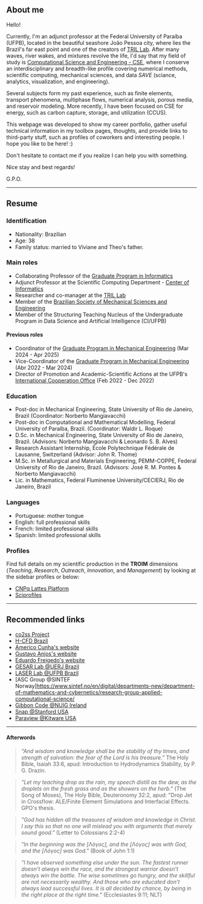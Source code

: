 ## About me

Hello!

Currently, I'm an adjunct professor at the Federal University of Paraíba (UFPB), located in the beautiful seashore João Pessoa city, where lies the Brazil's far east point and one of the creators of [TRIL Lab](https://tril.ci.ufpb.br). After many waves, river wakes, and mixtures revolve the life, I'd say that my field of study is [Computational Science and Engineering - CSE](https://en.wikipedia.org/wiki/Computational_engineering), where I conserve an interdisciplinary and breadth-like profile covering numerical methods, scientific computing, mechanical sciences, and data _SAVE_ (sciance, analytics, visualization, and engineering).

Several subjects form my past experience, such as finite elements, transport phenomena, multiphase flows, numerical analysis, porous media, and reservoir modeling. More recently, I have been focused on CSE for energy, such as carbon capture, storage, and utilization (CCUS).

This webpage was developed to show my career portfolio, gather useful technical information in my toolbox pages, thoughts, and provide links to third-party stuff, such as profiles of coworkers and interesting people. I hope you like to be here! :) 

Don't hesitate to contact me if you realize I can help you with something.

Nice stay and best regards!

G.P.O.

---
## Resume

### Identification 

- Nationality: Brazilian
- Age: 38
- Family status: married to Viviane and Theo's father.

### Main roles

- Collaborating Professor of the [Graduate Program in Informatics](https://ppgi.ci.ufpb.br)
- Adjunct Professor at the Scientific Computing Department - [Center of Informatics](http://www.ci.ufpb.br)
- Researcher and co-manager at the [TRIL Lab](https://tril.ci.ufpb.br)
- Member of the [Brazilian Society of Mechanical Sciences and Engineering](http://www.abcm.org.br) 
- Member of the Structuring Teaching Nucleus of the Undergraduate Program in Data Science and Artificial Intelligence (CI/UFPB)

#### Previous roles

- Coordinator of the [Graduate Program in Mechanical Engineering](https://sigaa.ufpb.br/sigaa/public/programa/portal.jsf?id=1870) (Mar 2024 - Apr 2025)
- Vice-Coordinator of the [Graduate Program in Mechanical Engineering](https://sigaa.ufpb.br/sigaa/public/programa/portal.jsf?id=1870) (Abr 2022 - Mar 2024)
- Director of Promotion and Academic-Scientific Actions at the UFPB's [International Cooperation Office](http://ufpb.br/acieng) (Feb 2022 - Dec 2022)

### Education

- Post-doc in Mechanical Engineering, State University of Rio de Janeiro, Brazil (Coordinator: Norberto Mangiavacchi)
- Post-doc in Computational and Mathematical Modelling, Federal University of Paraíba, Brazil. (Coordinator: Waldir L. Roque)
- D.Sc. in Mechanical Engineering, State University of Rio de Janeiro, Brazil. (Advisors: Norberto Mangiavacchi & Leonardo S. B. Alves)
- Research Assistant Internship, École Polytechnique Fédérale de Lausanne, Switzerland (Advisor: John R. Thome)
- M.Sc. in Metallurgical and Materials Engineering, PEMM-COPPE, Federal University of Rio de Janeiro, Brazil. (Advisors: José R. M. Pontes & Norberto Mangiavacchi)
- Lic. in Mathematics, Federal Fluminense University/CECIERJ, Rio de Janeiro, Brazil

### Languages

- Portuguese: mother tongue
- English: full professional skills
- French: limited professional skills
- Spanish: limited professional skills

### Profiles 

Find full details on my scientific production in the **TROIM** dimensions (*Teaching*, *Research*, *Outreach*, *Innovation*, and *Management*) by looking at the sidebar profiles or below:

- [CNPq Lattes Platform](http://lattes.cnpq.br/2612838955804083)
- [Sciprofiles](https://sciprofiles.com/profile/2812210)

--- 
## Recommended links


- [co2ss Project](http://www.co2ssproject.com)
- [H-CFD Brazil](https://sites.google.com/view/h-cfdbrazil)
- [Americo Cunha's website](http://www.americocunha.org)
- [Gustavo Anjos's website](https://gustavorabello.github.io)
- [Eduardo Freigedo's website](https://evitral.github.io)
- [GESAR Lab @UERJ Brazil](https://www.gesar.uerj.br)
- [LASER Lab @UFPB Brazil](https://laser.ci.ufpb.br)
- [ASC Group @SINTEF Norway]https://www.sintef.no/en/digital/departments-new/department-of-mathematics-and-cybernetics/research-group-applied-computational-science/
- [Gibbon Code @NUIG Ireland](https://www.gibboncode.org)
- [Snap @Stanford USA ](https://snap.stanford.edu)
- [Paraview @Kitware USA ](https://www.paraview.org/)


---
#### Afterwords

> *“And wisdom and knowledge shall be the stability of thy times, and strength of salvation: the fear of the Lord is his treasure.”* The Holy Bible, Isaiah 33:6, apud: Introduction to Hydrodynamics Stability, by P. G. Drazin.

> *"Let my teaching drop as the rain, my speech distill as the dew, as the droplets on the fresh grass and as the showers on the herb."* (The Song of Moses), The Holy Bible, Deuteronomy 32:2, apud: "Drop Jet in Crossflow: ALE/Finite Element Simulations and Interfacial Effects. GPO's thesis.

> *"God has hidden all the treasures of wisdom and knowledge in Christ. I say this so that no one will mislead you with arguments that merely sound good."* (Letter to Colossians 2:2-4)

> *"In the beginning was the [Λόγος], and the [Λόγος] was with God, and the [Λόγος] was God."* (Book of John 1:1)

>*"I have observed something else under the sun. The fastest runner doesn’t always win the race, and the strongest warrior doesn’t always win the battle. The wise sometimes go hungry, and the skillful are not necessarily wealthy. And those who are educated don’t always lead successful lives. It is all decided by chance, by being in the right place at the right time."* (Ecclesiastes 9:11; NLT)
